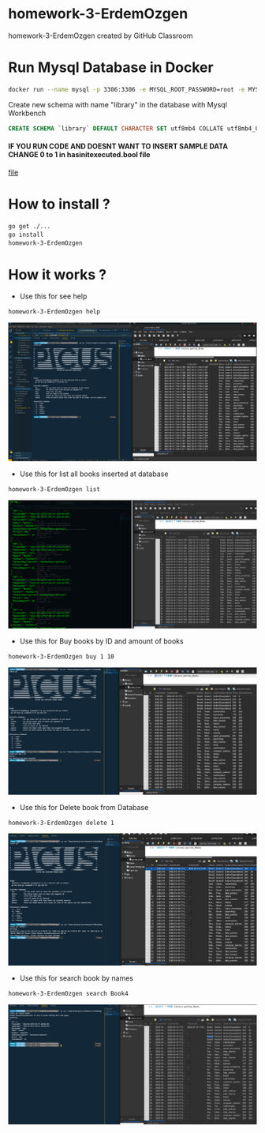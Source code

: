# homework-3-ErdemOzgen
homework-3-ErdemOzgen created by GitHub Classroom

# Run Mysql Database in Docker
```bash
docker run --name mysql -p 3306:3306 -e MYSQL_ROOT_PASSWORD=root -e MYSQL_DATABASE=testdb -e MYSQL_USER=admin -e MYSQL_PASSWORD=root -d mysql
```
Create new schema with name "library" in the database with Mysql Workbench
```sql
CREATE SCHEMA `library` DEFAULT CHARACTER SET utf8mb4 COLLATE utf8mb4_0900_ai_ci ;
```
#### IF YOU RUN CODE AND DOESNT WANT TO INSERT SAMPLE DATA CHANGE 0 to 1 in hasinitexecuted.bool file
[file](./hasinitexecuted.bool)

# How to install ?

```bash
go get ./...
go install 
homework-3-ErdemOzgen
```
# How it works ?

* Use this for see help
```bash
homework-3-ErdemOzgen help
```
![img](img/1.png)


* Use this for list all books inserted at database
```bash
homework-3-ErdemOzgen list
```
![img](img/2.png)

* Use this for Buy books by ID and amount of books
```bash
homework-3-ErdemOzgen buy 1 10
```
![img](img/3.png)

* Use this for Delete book from Database
```bash
homework-3-ErdemOzgen delete 1
```
![img](img/4.png)

* Use this for search book by names
```bash
homework-3-ErdemOzgen search Book4
```
![img](img/5.png)